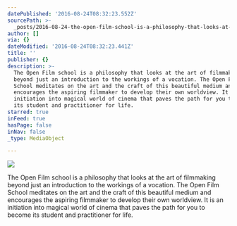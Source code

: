 ```yaml
---
datePublished: '2016-08-24T08:32:23.552Z'
sourcePath: >-
  _posts/2016-08-24-the-open-film-school-is-a-philosophy-that-looks-at-the-filmm.md
author: []
via: {}
dateModified: '2016-08-24T08:32:23.441Z'
title: ''
publisher: {}
description: >-
  The Open Film school is a philosophy that looks at the art of filmmaking
  beyond just an introduction to the workings of a vocation. The Open Film
  School meditates on the art and the craft of this beautiful medium and
  encourages the aspiring filmmaker to develop their own worldview. It is an
  initiation into magical world of cinema that paves the path for you to become
  its student and practitioner for life.
starred: true
inFeed: true
hasPage: false
inNav: false
_type: MediaObject

---
```

![](https://the-grid-user-content.s3-us-west-2.amazonaws.com/536a49e3-e0c0-4729-80f4-f18c969c67f9.jpg)

The Open Film school is a philosophy that looks at the art of filmmaking beyond just an introduction to the workings of a vocation. The Open Film School meditates on the art and the craft of this beautiful medium and encourages the aspiring filmmaker to develop their own worldview. It is an initiation into magical world of cinema that paves the path for you to become its student and practitioner for life.